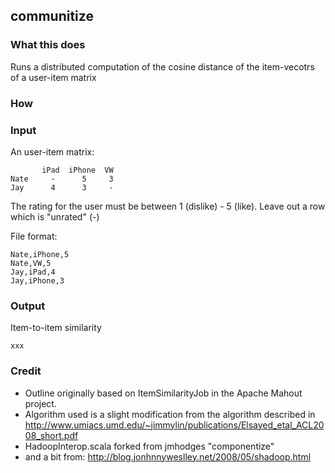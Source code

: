 ## communitize

### What this does

Runs a distributed computation of the cosine distance of the item-vecotrs of a user-item matrix

### How


### Input

An user-item matrix:

           iPad  iPhone  VW
    Nate     -      5     3
    Jay      4      3     - 

The rating for the user must be between 1 (dislike) - 5 (like). Leave out a row which is "unrated" (-) 

File format:

    Nate,iPhone,5
    Nate,VW,5
    Jay,iPad,4
    Jay,iPhone,3

### Output

Item-to-item similarity

    xxx

### Credit

* Outline originally based on ItemSimilarityJob in the Apache Mahout project. 
* Algorithm used is a slight modification from the algorithm described in 
  http://www.umiacs.umd.edu/~jimmylin/publications/Elsayed_etal_ACL2008_short.pdf
* HadoopInterop.scala forked from jmhodges "componentize" 
* and a bit from: http://blog.jonhnnyweslley.net/2008/05/shadoop.html

